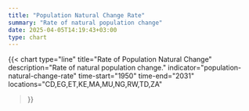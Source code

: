 ```yaml
---
title: "Population Natural Change Rate"
summary: "Rate of natural population change"
date: 2025-04-05T14:19:43+03:00
type: chart
---
```


{{< chart
    type="line"
    title="Rate of Population Natural Change"
    description="Rate of natural population change."
    indicator="population-natural-change-rate"
    time-start="1950"
    time-end="2031"
    locations="CD,EG,ET,KE,MA,MU,NG,RW,TD,ZA"
>}}
